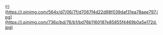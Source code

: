 
![](https://i.pinimg.com/564x/d7/06/7f/d7067f4d22d98f039daf31ea78aee797.jpg](https://i.pinimg.com/736x/bd/76/b1/bd76b1160187e85855f4469b0a5e172d.jpg)
